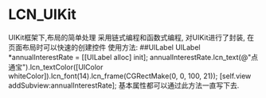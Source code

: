 # LCN_UIKit
UIKit框架下,布局的简单处理
采用链式编程和函数式编程, 对UIKit进行了封装, 在页面布局时可以快速的创建控件
使用方法:
##UILabel
    UILabel *annualInterestRate = [[UILabel alloc] init];
    annualInterestRate.lcn_text(@"点通宝").lcn_textColor([UIColor whiteColor]).lcn_font(14).lcn_frame(CGRectMake(0, 0, 100, 21));
    [self.view addSubview:annualInterestRate];
基本属性都可以通过此方法一直写下去.
